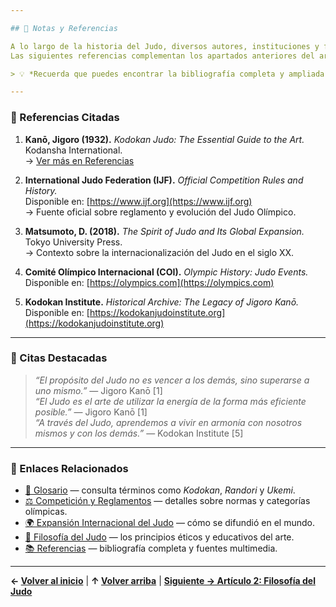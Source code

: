 ```yaml
---

## 📝 Notas y Referencias

A lo largo de la historia del Judo, diversos autores, instituciones y fuentes oficiales han documentado su evolución, desde las raíces del **Jujutsu** hasta el **Judo Olímpico moderno**.  
Las siguientes referencias complementan los apartados anteriores del artículo.

> 💡 *Recuerda que puedes encontrar la bibliografía completa y ampliada en la página [📚 Referencias](referencias.md).*

---
```


### 🔢 Referencias Citadas

1. **Kanō, Jigoro (1932).** *Kodokan Judo: The Essential Guide to the Art.* Kodansha International.  
   → [Ver más en Referencias](referencias.md)

2. **International Judo Federation (IJF).** *Official Competition Rules and History.*  
   Disponible en: [https://www.ijf.org](https://www.ijf.org)  
   → Fuente oficial sobre reglamento y evolución del Judo Olímpico.

3. **Matsumoto, D. (2018).** *The Spirit of Judo and Its Global Expansion.* Tokyo University Press.  
   → Contexto sobre la internacionalización del Judo en el siglo XX.

4. **Comité Olímpico Internacional (COI).** *Olympic History: Judo Events.*  
   Disponible en: [https://olympics.com](https://olympics.com)

5. **Kodokan Institute.** *Historical Archive: The Legacy of Jigoro Kanō.*  
   Disponible en: [https://kodokanjudoinstitute.org](https://kodokanjudoinstitute.org)

---

### 💬 Citas Destacadas

> *“El propósito del Judo no es vencer a los demás, sino superarse a uno mismo.”* — Jigoro Kanō [1]  
> *“El Judo es el arte de utilizar la energía de la forma más eficiente posible.”* — Jigoro Kanō [1]  
> *“A través del Judo, aprendemos a vivir en armonía con nosotros mismos y con los demás.”* — Kodokan Institute [5]

---

### 📘 Enlaces Relacionados

- [📖 Glosario](glosario.md) — consulta términos como *Kodokan*, *Randori* y *Ukemi*.  
- [⚖️ Competición y Reglamentos](artículo-4.md) — detalles sobre normas y categorías olímpicas.  
- [🌍 Expansión Internacional del Judo](artículo-3.md) — cómo se difundió en el mundo.  
- [🧠 Filosofía del Judo](artículo-2.md) — los principios éticos y educativos del arte.  
- [📚 Referencias](referencias.md) — bibliografía completa y fuentes multimedia.

---

**← [Volver al inicio](index.md)** | **↑ [Volver arriba](notas-y-referencias.md)** | **[Siguiente → Artículo 2: Filosofía del Judo](artículo-2.md)**
